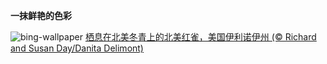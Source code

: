 
**一抹鲜艳的色彩**

![bing-wallpaper](https://www.bing.com/th?id=OHR.WinterberryBush_ZH-CN1414026440_1920x1080.jpg)
[栖息在北美冬青上的北美红雀，美国伊利诺伊州 (© Richard and Susan Day/Danita Delimont)](https://www.bing.com/search?q=%E5%8C%97%E7%BE%8E%E7%BA%A2%E9%9B%80&amp;form=hpcapt&amp;mkt=zh-cn)
  